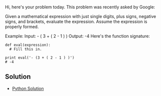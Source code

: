 Hi, here's your problem today. This problem was recently asked by Google:

Given a mathematical expression with just single digits, plus signs, negative signs, and brackets, evaluate 
the expression. Assume the expression is properly formed.

Example:
Input: - ( 3 + ( 2 - 1 ) )
Output: -4
Here's the function signature:
```
def eval(expression):
  # Fill this in.

print eval('- (3 + ( 2 - 1 ) )')
# -4
```


## Solution

- [Python Solution](./Solution.py)